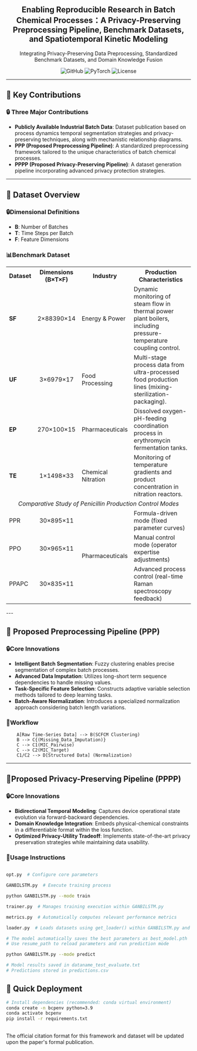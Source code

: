 # <h1 align="center">

<div align="center">
  <h2>Enabling Reproducible Research in Batch Chemical Processes：A Privacy-Preserving Preprocessing Pipeline, Benchmark Datasets, and Spatiotemporal Kinetic Modeling</h2>
  <p>Integrating Privacy-Preserving Data Preprocessing, Standardized Benchmark Datasets, and Domain Knowledge Fusion</p>
</div>
<p align="center">
  <img alt="GitHub" src="https://img.shields.io/badge/Python-3.9%2B-blue?logo=python">
  <img alt="PyTorch" src="https://img.shields.io/badge/PyTorch-2.0+-red?logo=pytorch">
  <img alt="License" src="https://img.shields.io/badge/License-CC--BY--NC--4.0-lightgrey">
</p>

---

## 🌟 Key Contributions

### 🔒 Three Major Contributions
- **Publicly Available Industrial Batch Data**: Dataset publication based on process dynamics temporal segmentation strategies and privacy-preserving techniques, along with mechanistic relationship diagrams.
- **PPP (Proposed Preprocessing Pipeline)**: A standardized preprocessing framework tailored to the unique characteristics of batch chemical processes.
- **PPPP (Proposed Privacy-Preserving Pipeline)**: A dataset generation pipeline incorporating advanced privacy protection strategies.

---

## 🔬 Dataset Overview
### **🔒Dimensional Definitions**
- **B**: Number of Batches
- **T**: Time Steps per Batch
- **F**: Feature Dimensions

### **📊Benchmark Dataset**
<table align="center">
  <tr>
    <th>Dataset</th>
    <th>Dimensions (B×T×F)</th>
    <th>Industry</th>
    <th>Production Characteristics</th>
  </tr>
  <tr>
    <td><b>SF</b><br></td>
    <td align="center">2×88390×14</td>
    <td>Energy & Power</td>
    <td>Dynamic monitoring of steam flow in thermal power plant boilers, including pressure-temperature coupling control.</td>
  </tr>
  <tr>
    <td><b>UF</b><br></td>
    <td align="center">3×6979×17</td>
    <td>Food Processing</td>
    <td>Multi-stage process data from ultra-processed food production lines (mixing-sterilization-packaging).</td>
  </tr>
  <tr>
    <td><b>EP</b><br></td>
    <td align="center">270×100×15</td>
    <td>Pharmaceuticals</td>
    <td>Dissolved oxygen-pH-feeding coordination process in erythromycin fermentation tanks.</td>
  </tr>
  <tr>
    <td><b>TE</b><br></td>
    <td align="center">1×1498×33</td>
    <td>Chemical Nitration</td>
    <td>Monitoring of temperature gradients and product concentration in nitration reactors.</td>
  </tr>
  <tr>
    <td colspan="4" align="center"><i>Comparative Study of Penicillin Production Control Modes</i></td>
  </tr>
  <tr>
    <td>PPR</td>
    <td align="center">30×895×11</td>
    <td rowspan="3">Pharmaceuticals</td>
    <td>Formula-driven mode (fixed parameter curves)</td>
  </tr>
  <tr>
    <td>PPO</td>
    <td align="center">30×965×11</td>
    <td>Manual control mode (operator expertise adjustments)</td>
  </tr>
  <tr>
    <td>PPAPC</td>
    <td align="center">30×835×11</td>
    <td>Advanced process control (real-time Raman spectroscopy feedback)</td>
  </tr>
</table>
---

##  💼 **Proposed Preprocessing Pipeline (PPP)**
### **🔒Core Innovations**
- **Intelligent Batch Segmentation**: Fuzzy clustering enables precise segmentation of complex batch processes.
- **Advanced Data Imputation**: Utilizes long-short term sequence dependencies to handle missing values.
- **Task-Specific Feature Selection**: Constructs adaptive variable selection methods tailored to deep learning tasks.
- **Batch-Aware Normalization**: Introduces a specialized normalization approach considering batch length variations.

### **🔧Workflow**
```mermaid
    A[Raw Time-Series Data] --> B(SCFCM Clustering)
    B --> C{(Missing_Data_Imputation)}
    C --> C1(MIC_Pairwise)
    C --> C2(MIC_Target)
    C1/C2 --> D[Structured Data] (Normalization)
```

---

##  💼**Proposed Privacy-Preserving Pipeline (PPPP)**

### **🔒Core Innovations**
- **Bidirectional Temporal Modeling**: Captures device operational state evolution via forward-backward dependencies.
- **Domain Knowledge Integration**: Embeds physical-chemical constraints in a differentiable format within the loss function.
- **Optimized Privacy-Utility Tradeoff**: Implements state-of-the-art privacy preservation strategies while maintaining data usability.


### **🔧Usage Instructions**
```bash

opt.py  # Configure core parameters

GANBILSTM.py  # Execute training process

python GANBILSTM.py --mode train

trainer.py  # Manages training execution within GANBILSTM.py

metrics.py  # Automatically computes relevant performance metrics

loader.py  # Loads datasets using get_loader() within GANBILSTM.py and trainer.py

# The model automatically saves the best parameters as best_model.pth
# Use resume_path to reload parameters and run prediction mode

python GANBILSTM.py --mode predict

# Model results saved in dataname_test_evaluate.txt
# Predictions stored in predictions.csv
```

## 🚀 **Quick Deployment**
```bash
# Install dependencies (recommended: conda virtual environment)
conda create -n bcpenv python=3.9
conda activate bcpenv
pip install -r requirements.txt
```
##
The official citation format for this framework and dataset will be updated upon the paper's formal publication.
